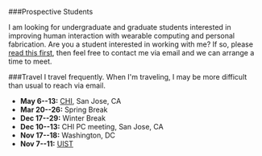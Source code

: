 ###Prospective Students

I am looking for undergraduate and graduate students interested in
improving human interaction with wearable computing and personal
fabrication.  Are you a student interested in working with me? If so,
please [read this first](prospective_students.html), then feel free to
contact me via email and we can arrange a time to meet.

###Travel
I travel frequently. When I'm traveling, I may be more difficult than
usual to reach via email.

- **May 6--13:** [CHI](http://chi2016.acm.org), San Jose, CA
- **Mar 20--26:** Spring Break
- **Dec 17--29:** Winter Break
- **Dec 10--13:** CHI PC meeting, San Jose, CA
- **Nov 17--18:** Washington, DC
- **Nov 7--11:** [UIST](http://www.acm.org/uist/uist2015/)
